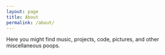 ```yaml
---
layout: page
title: About
permalink: /about/
---
```


Here you might find music, projects, code, pictures, and other miscellaneous poops.
